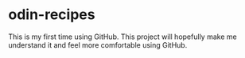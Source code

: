 # odin-recipes
This is my first time using GitHub. This project will hopefully make me understand it and feel more comfortable using GitHub.
